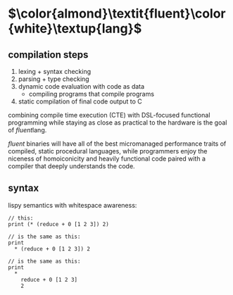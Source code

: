 # $\color{almond}\textit{fluent}\color{white}\textup{lang}$

## compilation steps

1. lexing + syntax checking
2. parsing + type checking
3. dynamic code evaluation with code as data
    - compiling programs that compile programs
4. static compilation of final code output to C

combining compile time execution (CTE) with DSL-focused functional programming while staying as close as practical to the hardware is the goal of *fluent*lang.

*fluent* binaries will have all of the best micromanaged performance traits of compiled, static procedural languages, while programmers enjoy the niceness of homoiconicity and heavily functional code paired with a compiler that deeply understands the code.

## syntax

lispy semantics with whitespace awareness:

```
// this:
print (* (reduce + 0 [1 2 3]) 2)

// is the same as this:
print
  * (reduce + 0 [1 2 3]) 2

// is the same as this:
print
  *
    reduce + 0 [1 2 3]
    2
```